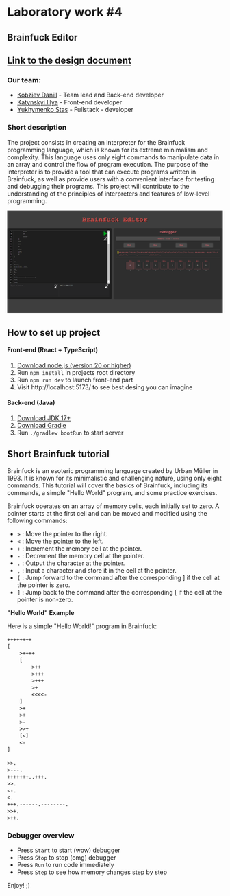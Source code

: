# Laboratory work #4
## Brainfuck Editor

## [Link to the design document](https://docs.google.com/document/d/1tOXQjWUA8VQA8GhuJndz-iTPrESmXg4r3Ipj1Rp2qVg/edit?usp=sharing)

### Our team:

- [Kobziev Daniil](https://t.me/Sevenpointnine) - Team lead and Back-end developer
- [Katynskyi Illya](https://t.me/girostark) - Front-end developer
- [Yukhymenko Stas](https://t.me/stas_yukhymenko) - Fullstack - developer

### Short description

The project consists in creating an interpreter for the Brainfuck programming language, which is known for its extreme minimalism and complexity. This language uses only eight commands to manipulate data in an array and control the flow of program execution. The purpose of the interpreter is to provide a tool that can execute programs written in Brainfuck, as well as provide users with a convenient interface for testing and debugging their programs. This project will contribute to the understanding of the principles of interpreters and features of low-level programming.

![screenshot](./src/images/screenshot.png)

## How to set up project

#### Front-end (React + TypeScript)

1. [Download node.js (version 20 or higher)](https://nodejs.org/en/download/prebuilt-installer)
2. Run ```npm install``` in projects root directory
3. Run ```npm run dev``` to launch front-end part
4. Visit http://localhost:5173/ to see best desing you can imagine

#### Back-end (Java)

1. [Download JDK 17+](https://www.oracle.com/cis/java/technologies/downloads/)
2. [Download Gradle](https://gradle.org/install/)
3. Run ```./gradlew bootRun``` to start server

## Short Brainfuck tutorial

Brainfuck is an esoteric programming language created by Urban Müller in 1993. It is known for its minimalistic and challenging nature, using only eight commands. This tutorial will cover the basics of Brainfuck, including its commands, a simple "Hello World" program, and some practice exercises.

Brainfuck operates on an array of memory cells, each initially set to zero. A pointer starts at the first cell and can be moved and modified using the following commands:

- `>` : Move the pointer to the right.
- `<` : Move the pointer to the left.
- `+` : Increment the memory cell at the pointer.
- `-` : Decrement the memory cell at the pointer.
- `.` : Output the character at the pointer.
- `,` : Input a character and store it in the cell at the pointer.
- `[` : Jump forward to the command after the corresponding ] if the cell at the pointer is zero.
- `]` : Jump back to the command after the corresponding [ if the cell at the pointer is non-zero.

**"Hello World" Example**

Here is a simple "Hello World!" program in Brainfuck:

```
++++++++  
[
    >++++ 
    [   
        >++    
        >+++  
        >+++     
        >+            
        <<<<-   
    ]       
    >+            
    >+                  
    >-                
    >>+            
    [<]        
    <-     
]       

>>.  
>---.   
+++++++..+++.    
>>.    
<-.  
<. 
+++.------.--------.  
>>+. 
>++.
```

### Debugger overview

- Press `Start` to start (wow) debugger 
- Press `Stop` to stop (omg) debugger 
- Press `Run` to run code immediately
- Press `Step` to see how memory changes step by step

Enjoy! ;)